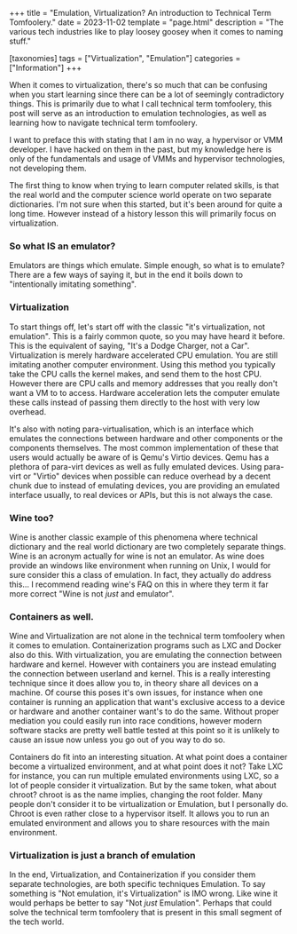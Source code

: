 +++
title = "Emulation, Virtualization? An introduction to Technical Term Tomfoolery."
date = 2023-11-02
template = "page.html"
description = "The various tech industries like to play loosey goosey when it comes to naming stuff."

[taxonomies]
tags = ["Virtualization", "Emulation"]
categories = ["Information"]
+++

When it comes to virtualization, there's so much that can be confusing when you start learning since there can be a lot of seemingly contradictory things. This is primarily due to what I call technical term tomfoolery, this post will serve as an introduction to emulation technologies, as well as learning how to navigate technical term tomfoolery. 

I want to preface this with stating that I am in no way, a hypervisor or VMM developer. I have hacked on them in the past, but my knowledge here is only of the fundamentals and usage of VMMs and hypervisor technologies, not developing them. 

The first thing to know when trying to learn computer related skills, is that the real world and the computer science world operate on two separate dictionaries. I'm not sure when this started, but it's been around for quite a long time. However instead of a history lesson this will primarily focus on virtualization.
<!-- more -->
### So what IS an emulator? 
Emulators are things which emulate. Simple enough, so what is to emulate? There are a few ways of saying it, but in the end it boils down to "intentionally imitating something". 

### Virtualization
To start things off, let's start off with the classic "it's virtualization, not emulation". This is a fairly common quote, so you may have heard it before. This is the equivalent of saying, "It's a Dodge Charger, not a Car". Virtualization is merely hardware accelerated CPU emulation. You are still imitating another computer environment. Using this method you typically take the CPU calls the kernel makes, and send them to the host CPU. However there are CPU calls and memory addresses that you really don't want a VM to to access. Hardware acceleration lets the computer emulate these calls instead of passing them directly to the host with very low overhead.

It's also with noting para-virtualisation, which is an interface which emulates the connections between hardware and other components or the components themselves. The most common implementation of these that users would actually be aware of is Qemu's Virtio devices. Qemu has a plethora of para-virt devices as well as fully emulated devices. Using para-virt or "Virtio" devices when possible can reduce overhead by a decent chunk due to instead of emulating devices, you are providing an emulated interface usually, to real devices or APIs, but this is not always the case.

### Wine too?
Wine is another classic example of this phenomena where technical dictionary and the real world dictionary are two completely separate things. Wine is an acronym actually for wine is not an emulator. As wine does provide an windows like environment when running on Unix, I would for sure consider this a class of emulation. In fact, they actually do address this... I recommend reading wine's FAQ on this in where they term it far more correct "Wine is not *just* and emulator". 

### Containers as well.
Wine and Virtualization are not alone in the technical term tomfoolery when it comes to emulation. Containerization programs such as LXC and Docker also do this. With virtualization, you are emulating the connection between hardware and kernel. However with containers you are instead emulating the connection between userland and kernel. This is a really interesting technique since it does allow you to, in theory share all devices on a machine. Of course this poses it's own issues, for instance when one container is running an application that want's exclusive access to a device or hardware and another container want's to do the same. Without proper mediation you could easily run into race conditions, however modern software stacks are pretty well battle tested at this point so it is unlikely to cause an issue now unless you go out of you way to do so. 

Containers do fit into an interesting situation. At what point does a container become a virtualized environment, and at what point does it not? Take LXC for instance, you can run multiple emulated environments using LXC, so a lot of people consider it virtualization. But by the same token, what about chroot? chroot is as the name implies, changing the root folder. Many people don't consider it to be virtualization or Emulation, but I personally do. Chroot is even rather close to a hypervisor itself. It allows you to run an emulated environment and allows you to share resources with the main environment. 

### Virtualization is just a branch of emulation
In the end, Virtualization, and Containerization if you consider them separate technologies, are both specific techniques Emulation. To say something is "Not emulation, it's Virtualization" is IMO wrong. Like wine it would perhaps be better to say "Not *just* Emulation". Perhaps that could solve the technical term tomfoolery that is present in this small segment of the tech world.
